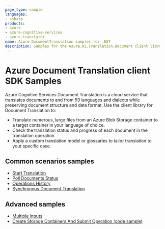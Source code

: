 ```yaml
---
page_type: sample
languages:
- csharp
products:
- azure
- azure-cognitive-services
- azure-translator
name: Azure DocumentTranslation samples for .NET
description: Samples for the Azure.AI.Translation.Document client library
---
```


# Azure Document Translation client SDK Samples
Azure Cognitive Services Document Translation is a cloud service that translates documents to and from 90 languages and dialects while preserving document structure and data format. Use the client library for Document Translation to:

* Translate numerous, large files from an Azure Blob Storage container to a target container in your language of choice.
* Check the translation status and progress of each document in the translation operation.
* Apply a custom translation model or glossaries to tailor translation to your specific case.

## Common scenarios samples
- [Start Translation](https://github.com/Azure/azure-sdk-for-net/blob/main/sdk/translation/Azure.AI.Translation.Document/samples/Sample1_StartTranslation.md)
- [Poll Documents Status](https://github.com/Azure/azure-sdk-for-net/blob/main/sdk/translation/Azure.AI.Translation.Document/samples/Sample2_PollIndividualDocuments.md)
- [Operations History](https://github.com/Azure/azure-sdk-for-net/blob/main/sdk/translation/Azure.AI.Translation.Document/samples/Sample3_OperationsHistory.md)
- [Synchronous Document Translation](https://github.com/Azure/azure-sdk-for-net/blob/main/sdk/translation/Azure.AI.Translation.Document/samples/Sample5_SynchronousTranslation.md)

## Advanced samples
- [Multiple Inputs](https://github.com/Azure/azure-sdk-for-net/blob/main/sdk/translation/Azure.AI.Translation.Document/samples/Sample4_MultipleInputs.md)
- [Create Storage Containers And Submit Operation (code sample)](https://github.com/Azure/azure-sdk-for-net/tree/main/sdk/translation/Azure.AI.Translation.Document/tests/samples/Sample_StartTranslationWithAzureBlob.cs)

[README]: https://github.com/Azure/azure-sdk-for-net/blob/main/sdk/textanalytics/Azure.AI.TextAnalytics/README.md

